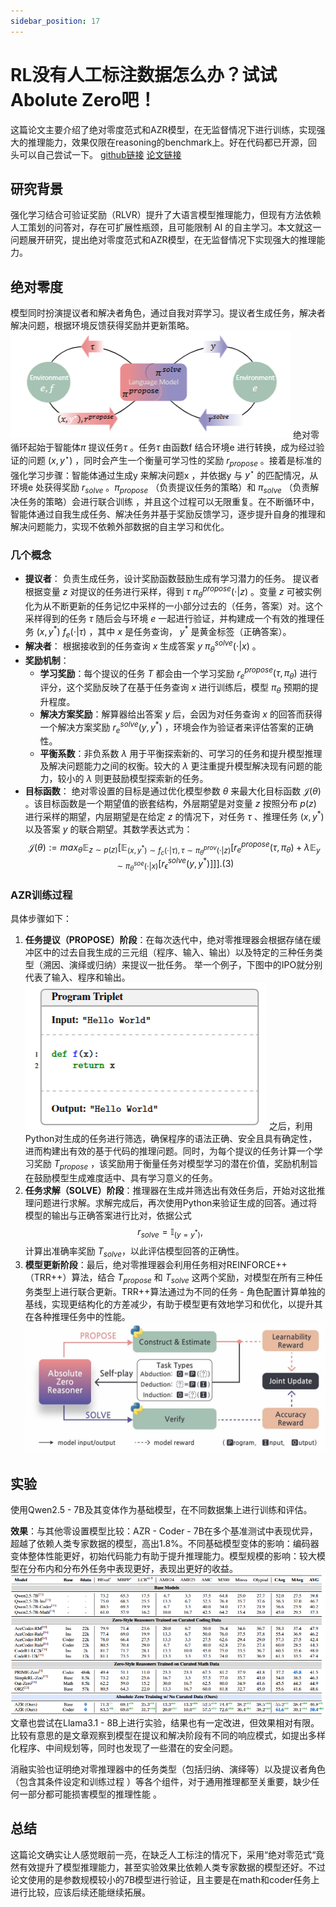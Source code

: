 ```yaml
---
sidebar_position: 17
---
```


# RL没有人工标注数据怎么办？试试Abolute Zero吧！
这篇论文主要介绍了绝对零度范式和AZR模型，在无监督情况下进行训练，实现强大的推理能力，效果仅限在reasoning的benchmark上。好在代码都已开源，回头可以自己尝试一下。
[github链接](https://github.com/LeapLabTHU/Absolute-Zero-Reasoner)
[论文链接](https://arxiv.org/pdf/2505.03335)
## 研究背景
强化学习结合可验证奖励（RLVR）提升了大语言模型推理能力，但现有方法依赖人工策划的问答对，存在可扩展性瓶颈，且可能限制 AI 的自主学习。本文就这一问题展开研究，提出绝对零度范式和AZR模型，在无监督情况下实现强大的推理能力。

## 绝对零度
模型同时扮演提议者和解决者角色，通过自我对弈学习。提议者生成任务，解决者解决问题，根据环境反馈获得奖励并更新策略。
![img](img/AZR_preview.png)
绝对零循环起始于智能体$\pi$ 提议任务$\tau$ 。任务$\tau$ 由函数f 结合环境e 进行转换，成为经过验证的问题 $(x, y^{\star})$ ，同时会产生一个衡量可学习性的奖励 $r_{propose}$ 。接着是标准的强化学习步骤：智能体通过生成y 来解决问题x ，并依据y 与 $y^{\star}$ 的匹配情况，从环境e 处获得奖励 $r_{solve}$ 。$\pi_{propose}$ （负责提议任务的策略）和 $\pi_{solve}$ （负责解决任务的策略）会进行联合训练 ，并且这个过程可以无限重复。在不断循环中，智能体通过自我生成任务、解决任务并基于奖励反馈学习，逐步提升自身的推理和解决问题能力，实现不依赖外部数据的自主学习和优化。

### 几个概念
- **提议者**：
负责生成任务，设计奖励函数鼓励生成有学习潜力的任务。
提议者根据变量 $z$ 对提议的任务进行采样，得到 $\tau ~ \pi_{\theta}^{propose }(\cdot | z)$ 。变量 $z$ 可被实例化为从不断更新的任务记忆中采样的一小部分过去的（任务，答案）对。这个采样得到的任务 $\tau$ 随后会与环境 $e$ 一起进行验证，并构建成一个有效的推理任务 $(x, y^{*}) ~ f_{e}(\cdot | \tau)$ ，其中 $x$ 是任务查询， $y^{*}$ 是黄金标签（正确答案）。
- **解决者**：
根据接收到的任务查询 $x$ 生成答案 $y ~ \pi_{\theta}^{solve }(\cdot | x)$ 。
- **奖励机制**：
    - **学习奖励**：每个提议的任务 $T$ 都会由一个学习奖励 $r_{e}^{propose }(\tau, \pi_{\theta})$ 进行评分，这个奖励反映了在基于任务查询 $x$ 进行训练后，模型 $\pi_{\theta}$ 预期的提升程度。 
    - **解决方案奖励**：解算器给出答案 $y$ 后，会因为对任务查询 $x$ 的回答而获得一个解决方案奖励 $r_{e}^{solve }(y, y^{*})$ ，环境会作为验证者来评估答案的正确性。 
    - **平衡系数**：非负系数 $\lambda$ 用于平衡探索新的、可学习的任务和提升模型推理及解决问题能力之间的权衡。较大的 $\lambda$ 更注重提升模型解决现有问题的能力，较小的 $\lambda$ 则更鼓励模型探索新的任务。
- **目标函数**：
绝对零设置的目标是通过优化模型参数 $\theta$ 来最大化目标函数 $\mathcal{J}(\theta)$ 。该目标函数是一个期望值的嵌套结构，外层期望是对变量 $z$ 按照分布 $p(z)$ 进行采样的期望，内层期望是在给定 $z$ 的情况下，对任务 $\tau$ 、推理任务 $(x, y^{*})$ 以及答案 $y$ 的联合期望。其数学表达式为：$$
\mathcal{J}(\theta):=max _{\theta} \mathbb{E}_{z \sim p(z)}\left[\mathbb{E}_{\left(x, y^{*}\right) \sim f_{c}(\cdot | \tau), \tau \sim \pi_{\theta}^{prov }(\cdot | z)}\left[r_{e}^{propose }\left(\tau, \pi_{\theta}\right)+\lambda \mathbb{E}_{y \sim \pi_{\theta}^{soe }(\cdot | x)}\left[r_{\epsilon}^{solve }\left(y, y^{*}\right)\right]\right]\right] . (3) $$

### AZR训练过程
具体步骤如下：
1. **任务提议（PROPOSE）阶段**：在每次迭代中，绝对零推理器会根据存储在缓冲区中的过去自我生成的三元组（程序、输入、输出）以及特定的三种任务类型（溯因、演绎或归纳）来提议一批任务。
举一个例子，下图中的IPO就分别代表了输入、程序和输出。![PIO](img/AZR_PIO.png)
之后，利用Python对生成的任务进行筛选，确保程序的语法正确、安全且具有确定性，进而构建出有效的基于代码的推理问题。同时，为每个提议的任务计算一个学习奖励 $T_{propose }$ ，该奖励用于衡量任务对模型学习的潜在价值，奖励机制旨在鼓励模型生成难度适中、具有学习意义的任务。
2. **任务求解（SOLVE）阶段**：推理器在生成并筛选出有效任务后，开始对这批推理问题进行求解。求解完成后，再次使用Python来验证生成的回答。通过将模型的输出与正确答案进行比对，依据公式$$r_{solve }=\mathbb{I}_{\left(y=y^{*}\right)}, \quad$$
计算出准确率奖励 $T_{solve }$，以此评估模型回答的正确性。 
3. **模型更新阶段**：最后，绝对零推理器会利用任务相对REINFORCE++（TRR++）算法，结合 $T_{propose }$ 和 $T_{solve }$ 这两个奖励，对模型在所有三种任务类型上进行联合更新。TRR++算法通过为不同的任务 - 角色配置计算单独的基线，实现更结构化的方差减少，有助于模型更有效地学习和优化，以提升其在各种推理任务中的性能。 
![img](img/AZR_process.jpeg)

## 实验
使用Qwen2.5 - 7B及其变体作为基础模型，在不同数据集上进行训练和评估。

**效果**：与其他零设置模型比较：AZR - Coder - 7B在多个基准测试中表现优异，超越了依赖人类专家数据的模型，高出1.8%。不同基础模型变体的影响：编码器变体整体性能更好，初始代码能力有助于提升推理能力。模型规模的影响：较大模型在分布内和分布外任务中表现更好，表现出更好的收益。
![img](img/AZR_performance.png)
文章也尝试在Llama3.1 - 8B上进行实验，结果也有一定改进，但效果相对有限。
比较有意思的是文章观察到模型在提议和解决阶段有不同的响应模式，如提出多样化程序、中间规划等，同时也发现了一些潜在的安全问题。

消融实验也证明绝对零推理器中的任务类型（包括归纳、演绎等）以及提议者角色（包含其条件设定和训练过程 ）等各个组件，对于通用推理都至关重要，缺少任何一部分都可能损害模型的推理性能 。

## 总结
这篇论文确实让人感觉眼前一亮，在缺乏人工标注的情况下，采用“绝对零范式“竟然有效提升了模型推理能力，甚至实验效果比依赖人类专家数据的模型还好。不过论文使用的是参数规模较小的7B模型进行验证，且主要是在math和coder任务上进行比较，应该后续还能继续拓展。
